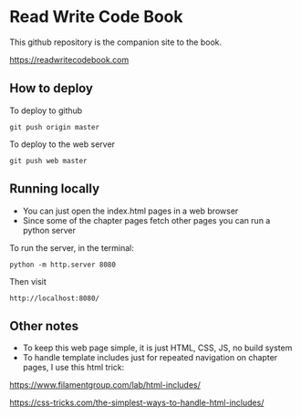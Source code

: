 # Read Write Code Book

This github repository is the companion site to the book.

https://readwritecodebook.com


## How to deploy

To deploy to github

    git push origin master

To deploy to the web server

    git push web master


## Running locally

- You can just open the index.html pages in a web browser
- Since some of the chapter pages fetch other pages you can run a python server

To run the server, in the terminal:

    python -m http.server 8080

Then visit

    http://localhost:8080/


## Other notes

- To keep this web page simple, it is just HTML, CSS, JS, no build system
- To handle template includes just for repeated navigation on chapter pages, I use this html trick:

https://www.filamentgroup.com/lab/html-includes/

https://css-tricks.com/the-simplest-ways-to-handle-html-includes/


